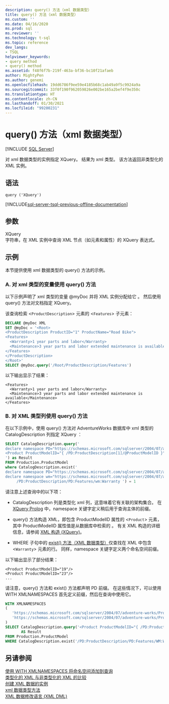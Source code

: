 ```yaml
---
description: query() 方法（xml 数据类型）
title: query() 方法（xml 数据类型）
ms.custom: ''
ms.date: 04/16/2020
ms.prod: sql
ms.reviewer: ''
ms.technology: t-sql
ms.topic: reference
dev_langs:
- TSQL
helpviewer_keywords:
- query method
- query() method
ms.assetid: f48f6f7b-219f-463a-bf36-bc10f21afaeb
author: MightyPen
ms.author: genemi
ms.openlocfilehash: 19dd6786f9ee59e4185b68c1ab49a9f5c9924a9a
ms.sourcegitcommit: 33f0f190f962059826e002be165a2bef4f9e350c
ms.translationtype: HT
ms.contentlocale: zh-CN
ms.lasthandoff: 01/30/2021
ms.locfileid: "99200231"
---
```

# <a name="query-method-xml-data-type"></a>query() 方法（xml 数据类型）
[!INCLUDE [SQL Server](../../includes/applies-to-version/sqlserver.md)]

对 xml 数据类型的实例指定 XQuery。 结果为 xml 类型。 该方法返回非类型化的 XML 实例。  
  
## <a name="syntax"></a>语法  
  
```syntaxsql
query ('XQuery')  
```  
  
[!INCLUDE[sql-server-tsql-previous-offline-documentation](../../includes/sql-server-tsql-previous-offline-documentation.md)]

## <a name="arguments"></a>参数
XQuery  
字符串，在 XML 实例中查询 XML 节点（如元素和属性）的 XQuery 表达式。  
  
## <a name="examples"></a>示例  
本节提供使用 xml 数据类型的 query() 方法的示例。  
  
### <a name="a-using-the-query-method-against-an-xml-type-variable"></a>A. 对 xml 类型的变量使用 query() 方法  
以下示例声明了 xml 类型的变量 \@myDoc 并将 XML 实例分配给它 。 然后使用 query() 方法对文档指定 XQuery。  
  
该查询检索 <`ProductDescription`> 元素的 <`Features`> 子元素：  
  
```sql
DECLARE @myDoc XML  
SET @myDoc = '<Root>  
<ProductDescription ProductID="1" ProductName="Road Bike">  
<Features>  
  <Warranty>1 year parts and labor</Warranty>  
  <Maintenance>3 year parts and labor extended maintenance is available</Maintenance>  
</Features>  
</ProductDescription>  
</Root>'  
SELECT @myDoc.query('/Root/ProductDescription/Features')  
```  
  
以下输出显示了结果：  
  
```  
<Features>  
  <Warranty>1 year parts and labor</Warranty>  
  <Maintenance>3 year parts and labor extended maintenance is available</Maintenance>  
</Features>        
```  
  
### <a name="b-using-the-query-method-against-an-xml-type-column"></a>B. 对 XML 类型列使用 query() 方法  
在以下示例中，使用 query() 方法对 AdventureWorks 数据库中 xml 类型的 CatalogDescription 列指定 XQuery   ：  
  
```sql
SELECT CatalogDescription.query('  
declare namespace PD="https://schemas.microsoft.com/sqlserver/2004/07/adventure-works/ProductModelDescription";  
<Product ProductModelID="{ /PD:ProductDescription[1]/@ProductModelID }" />  
') as Result  
FROM Production.ProductModel  
where CatalogDescription.exist('  
declare namespace PD="https://schemas.microsoft.com/sqlserver/2004/07/adventure-works/ProductModelDescription";  
declare namespace wm="https://schemas.microsoft.com/sqlserver/2004/07/adventure-works/ProductModelWarrAndMain";  
     /PD:ProductDescription/PD:Features/wm:Warranty ') = 1  
```  
  
请注意上述查询中的以下项：  
  
-   CatalogDescription 列是类型化 xml 列，这意味着它有关联的架构集合。 在 [XQuery Prolog](../../xquery/modules-and-prologs-xquery-prolog.md) 中，namespace 关键字定义稍后用于查询主体的前缀。  
  
-   query() 方法构造 XML，即包含 ProductModelID 属性的 <`Product`> 元素，其中 ProductModelID 属性值是从数据库中检索的  。 有关 XML 构造的详细信息，请参阅 [XML 构造 (XQuery)](../../xquery/xml-construction-xquery.md)。  
  
-   WHERE 子句中的 [exist() 方法（XML 数据类型）](../../t-sql/xml/exist-method-xml-data-type.md)仅查找在 XML 中包含 <`Warranty`> 元素的行。 同样，namespace 关键字定义两个命名空间前缀。  
  
以下输出显示了部分结果：  
  
```  
<Product ProductModelID="19"/>   
<Product ProductModelID="23"/>   
...  
```  
  
请注意，query() 方法和 exist() 方法都声明 PD 前缀。 在这些情况下，可以使用 WITH XMLNAMESPACES 首先定义前缀，然后在查询中使用它。  
  
```sql
WITH XMLNAMESPACES 
(  
   'https://schemas.microsoft.com/sqlserver/2004/07/adventure-works/ProductModelDescription' AS PD,  
   'https://schemas.microsoft.com/sqlserver/2004/07/adventure-works/ProductModelWarrAndMain' AS WM
)  
SELECT CatalogDescription.query('<Product ProductModelID="{ /PD:ProductDescription[1]/@ProductModelID }" />')
       AS Result  
FROM Production.ProductModel  
WHERE CatalogDescription.exist('/PD:ProductDescription/PD:Features/WM:Warranty ') = 1;
```  
  
## <a name="see-also"></a>另请参阅  
 [使用 WITH XMLNAMESPACES 将命名空间添加到查询](../../relational-databases/xml/add-namespaces-to-queries-with-with-xmlnamespaces.md)   
 [类型化的 XML 与非类型化的 XML 的比较](../../relational-databases/xml/compare-typed-xml-to-untyped-xml.md)   
 [创建 XML 数据的实例](../../relational-databases/xml/create-instances-of-xml-data.md)   
 [xml 数据类型方法](../../t-sql/xml/xml-data-type-methods.md)   
 [XML 数据修改语言 (XML DML)](../../t-sql/xml/xml-data-modification-language-xml-dml.md)  
  
  
